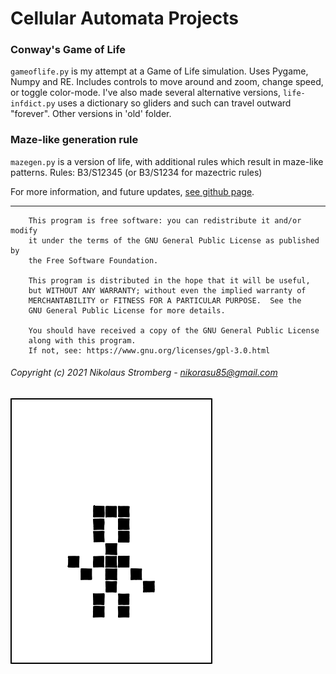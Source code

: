 # Cellular Automata Projects

### Conway's Game of Life
`gameoflife.py` is my attempt at a Game of Life simulation. Uses Pygame, Numpy and RE.
Includes controls to move around and zoom, change speed, or toggle color-mode.
I've also made several alternative versions, `life-infdict.py` uses a dictionary so
gliders and such can travel outward "forever". Other versions in 'old' folder.

### Maze-like generation rule
`mazegen.py` is a version of life, with additional rules which result in maze-like patterns.
Rules: B3/S12345 (or B3/S1234 for mazectric rules)


For more information, and future updates,
[see github page](https://github.com/Nikorasu/CellularAutomata "Cellular Automata - GitHub").

---

        This program is free software: you can redistribute it and/or modify
        it under the terms of the GNU General Public License as published by
        the Free Software Foundation.

        This program is distributed in the hope that it will be useful,
        but WITHOUT ANY WARRANTY; without even the implied warranty of
        MERCHANTABILITY or FITNESS FOR A PARTICULAR PURPOSE.  See the
        GNU General Public License for more details.

        You should have received a copy of the GNU General Public License
        along with this program.
        If not, see: https://www.gnu.org/licenses/gpl-3.0.html

###### Copyright (c) 2021  Nikolaus Stromberg - nikorasu85@gmail.com

![ripconway](rip_john_conway.gif "RIP John Conway")
